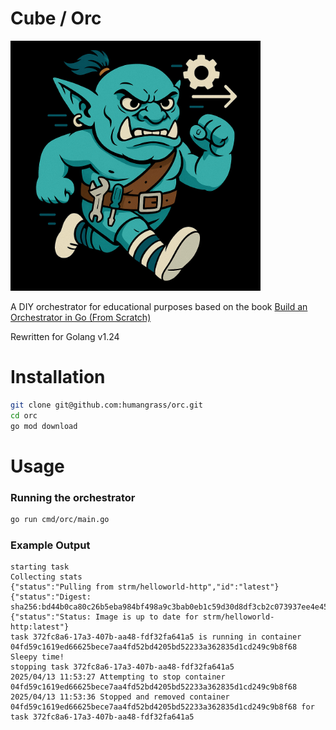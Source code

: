 # Cube / Orc

<img src="assets/orc.jpg" alt="orc" style="width:400px;"/>

A DIY orchestrator for educational purposes based on the book [Build an Orchestrator in Go (From Scratch)](https://www.manning.com/books/build-an-orchestrator-in-go-from-scratch)

Rewritten for Golang v1.24

# Installation

```bash
git clone git@github.com:humangrass/orc.git
cd orc
go mod download
```

# Usage

### Running the orchestrator

```bash
go run cmd/orc/main.go
```

### Example Output

```text
starting task
Collecting stats
{"status":"Pulling from strm/helloworld-http","id":"latest"}
{"status":"Digest: sha256:bd44b0ca80c26b5eba984bf498a9c3bab0eb1c59d30d8df3cb2c073937ee4e45"}
{"status":"Status: Image is up to date for strm/helloworld-http:latest"}
task 372fc8a6-17a3-407b-aa48-fdf32fa641a5 is running in container 04fd59c1619ed66625bece7aa4fd52bd4205bd52233a362835d1cd249c9b8f68
Sleepy time!
stopping task 372fc8a6-17a3-407b-aa48-fdf32fa641a5
2025/04/13 11:53:27 Attempting to stop container 04fd59c1619ed66625bece7aa4fd52bd4205bd52233a362835d1cd249c9b8f68
2025/04/13 11:53:36 Stopped and removed container 04fd59c1619ed66625bece7aa4fd52bd4205bd52233a362835d1cd249c9b8f68 for task 372fc8a6-17a3-407b-aa48-fdf32fa641a5
```
